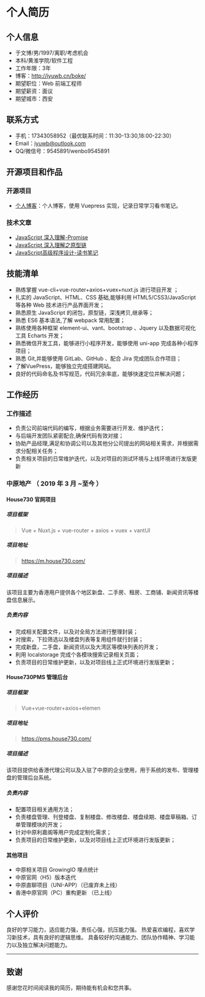 # 个人简历

## 个人信息

- 于文博/男/1997/离职/考虑机会
- 本科/黄淮学院/软件工程
- 工作年限：3年
- 博客：http://iyuwb.cn/boke/
- 期望职位：Web 前端工程师
- 期望薪资：面议
- 期望城市：西安

## 联系方式

- 手机：17343058952（最优联系时间：11:30-13:30,18:00-22:30）
- Email：iyuwb@outlook.com
- QQ/微信号：9545891/wenbo9545891

## 开源项目和作品

### 开源项目

- [个人博客](http://iyuwb.cn/boke/)：个人博客，使用 Vuepress 实现，记录日常学习看书笔记。

### 技术文章

- [JavaScript 深入理解-Promise](http://iyuwb.cn/boke/JavaScript/JavaScript%E6%B7%B1%E5%85%A5%E7%90%86%E8%A7%A3-Promise.html)
- [JavaScript 深入理解之原型链](http://iyuwb.cn/boke/JavaScript/JavaScript%E6%B7%B1%E5%85%A5%E7%90%86%E8%A7%A3-%E5%8E%9F%E5%9E%8B%E9%93%BE.html#%E6%9E%84%E9%80%A0%E5%87%BD%E6%95%B0%E5%88%9B%E5%BB%BA%E5%AF%B9%E8%B1%A1)
- [JavaScript高级程序设计-读书笔记](http://iyuwb.cn/boke/%E8%AF%BB%E4%B9%A6%E7%AC%94%E8%AE%B0/%5BJavaScript%E9%AB%98%E7%BA%A7%E7%A8%8B%E5%BA%8F%E8%AE%BE%E8%AE%A1%5D%E8%AF%BB%E4%B9%A6%E7%AC%94%E8%AE%B0.html)

## 技能清单

- 熟练掌握 vue-cli+vue-router+axios+vuex+nuxt.js 进⾏项⽬开发 ；
- 扎实的 JavaScript、HTML、CSS 基础,能够利⽤ HTML5/CSS3/JavaScript 等各种 Web 技术进⾏产品界⾯开发；
- 熟悉原⽣ JavaScript 的闭包，原型链，深浅拷⻉,继承等；
- 熟悉 ES6 基本语法,了解 webpack 常⽤配置；
- 熟练使⽤各种框架 element-ui、vant、bootstrap 、Jquery 以及数据可视化⼯具 Echarts 开发；
- 熟悉微信开发⼯具，能够进⾏⼩程序开发，能够使用 uni-app 完成各种小程序项目；
- 熟悉 Git,并能够使⽤ GitLab、GitHub 、配合 Jira 完成团队合作项⽬；
- 了解VuePress，能够独立完成搭建网站。
- 良好的代码命名及书写规范，代码冗余率底，能够快速定位并解决问题；

## 工作经历

### 工作描述

- 负责公司前端代码的编写，根据业务需要进行开发、维护迭代；
- 与后端开发团队紧密配合,确保代码有效对接；
- 协助产品经理,满⾜和协调公司以及其他分公司提出的⽹站相关需求，并根据需求分配相关任务；
- 负责相关项⽬的⽇常维护迭代，以及对项⽬的测试环境与上线环境进⾏发版更新

### 中原地产 （ 2019 年 3 月 ~至今 ）

#### House730 官网项目

##### 项目框架

> Vue + Nuxt.js + vue-router + axios + vuex + vantUI

##### 项目地址

> https://m.house730.com/

##### 项目描述

该项目主要为香港用户提供各个地区新盘、二手房、租房、工商铺、新闻资讯等楼盘信息展示。

##### 负责内容

- 完成相关配置⽂件，以及对全局⽅法进⾏整理封装；
- 对搜索，下拉筛选以及楼盘列表等复⽤组件就⾏封装；
- 完成新盘，⼆⼿盘，新闻资讯以及⼤湾区等模块列表的开发；
- 利⽤ localstorage 完成个各模块搜索记录相关⻚⾯；
- 负责项⽬的⽇常维护更新，以及对项⽬线上正式环境进⾏发版更新；


#### House730PMS 管理后台

##### 项目框架

> Vue+vue-router+axios+elemen

##### 项目地址

> https://pms.house730.com/

##### 项目描述

该项⽬提供给⾹港代理公司以及⼊驻了中原的企业使⽤，⽤于系统的发布、管理楼盘的管理后台系统。

##### 负责内容

- 配置项目相关通⽤⽅法；
- 负责楼盘管理、刊登楼盘、复制楼盘、修改楼盘、楼盘续期、楼盘草稿箱、订单管理模块的开发；
- 针对中原利嘉阁等⽤户完成定制化需求；
- 负责项⽬的⽇常维护更新，以及对项⽬线上正式环境进⾏发版更新；

#### 其他项目

- 中原相关项⽬ GrowingIO 埋点统计
- 中原官⽹（H5）版本迭代
- 中原直聊项⽬（UNI-APP）（已废弃未上线）
- ⾹港中原官⽹（PC）重构更新 （已上线）

## 个人评价

良好的学习能力，适应能力强，责任心强，抗压能力强。
热爱喜欢编程，喜欢学习新技术，具有良好的逻辑思维。
具备较好的沟通能力、团队协作精神、学习能力以及独立解决问题能力。

---

## 致谢

感谢您花时间阅读我的简历，期待能有机会和您共事。
